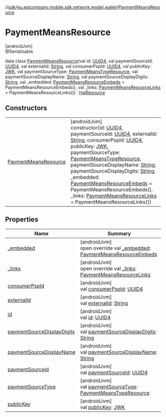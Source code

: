 //[sdk](../../../index.md)/[eu.epicompany.mobile.sdk.network.model.wallet](../index.md)/[PaymentMeansResource](index.md)

# PaymentMeansResource

[androidJvm]\
@Serializable

data class [PaymentMeansResource](index.md)(val id: [UUID4](../../eu.epicompany.mobile.android.datatypes/index.md#229649042%2FClasslikes%2F462465411), val paymentSourceId: [UUID4](../../eu.epicompany.mobile.android.datatypes/index.md#229649042%2FClasslikes%2F462465411), val externalId: [String](https://kotlinlang.org/api/latest/jvm/stdlib/kotlin/-string/index.html), val consumerPspId: [UUID4](../../eu.epicompany.mobile.android.datatypes/index.md#229649042%2FClasslikes%2F462465411), val publicKey: [JWK](../../eu.epicompany.mobile.sdk.domain.model.authentication/-j-w-k/index.md), val paymentSourceType: [PaymentMeansTypeResource](../-payment-means-type-resource/index.md), val paymentSourceDisplayName: [String](https://kotlinlang.org/api/latest/jvm/stdlib/kotlin/-string/index.html), val paymentSourceDisplayDigits: [String](https://kotlinlang.org/api/latest/jvm/stdlib/kotlin/-string/index.html), val _embedded: [PaymentMeansResourceEmbeds](../-payment-means-resource-embeds/index.md) = PaymentMeansResourceEmbeds(), val _links: [PaymentMeansResourceLinks](../-payment-means-resource-links/index.md) = PaymentMeansResourceLinks()) : [HalResource](../../eu.epicompany.mobile.android.data.network.model.hypermedia/-hal-resource/index.md)

## Constructors

| | |
|---|---|
| [PaymentMeansResource](-payment-means-resource.md) | [androidJvm]<br>constructor(id: [UUID4](../../eu.epicompany.mobile.android.datatypes/index.md#229649042%2FClasslikes%2F462465411), paymentSourceId: [UUID4](../../eu.epicompany.mobile.android.datatypes/index.md#229649042%2FClasslikes%2F462465411), externalId: [String](https://kotlinlang.org/api/latest/jvm/stdlib/kotlin/-string/index.html), consumerPspId: [UUID4](../../eu.epicompany.mobile.android.datatypes/index.md#229649042%2FClasslikes%2F462465411), publicKey: [JWK](../../eu.epicompany.mobile.sdk.domain.model.authentication/-j-w-k/index.md), paymentSourceType: [PaymentMeansTypeResource](../-payment-means-type-resource/index.md), paymentSourceDisplayName: [String](https://kotlinlang.org/api/latest/jvm/stdlib/kotlin/-string/index.html), paymentSourceDisplayDigits: [String](https://kotlinlang.org/api/latest/jvm/stdlib/kotlin/-string/index.html), _embedded: [PaymentMeansResourceEmbeds](../-payment-means-resource-embeds/index.md) = PaymentMeansResourceEmbeds(), _links: [PaymentMeansResourceLinks](../-payment-means-resource-links/index.md) = PaymentMeansResourceLinks()) |

## Properties

| Name | Summary |
|---|---|
| [_embedded](_embedded.md) | [androidJvm]<br>open override val [_embedded](_embedded.md): [PaymentMeansResourceEmbeds](../-payment-means-resource-embeds/index.md) |
| [_links](_links.md) | [androidJvm]<br>open override val [_links](_links.md): [PaymentMeansResourceLinks](../-payment-means-resource-links/index.md) |
| [consumerPspId](consumer-psp-id.md) | [androidJvm]<br>val [consumerPspId](consumer-psp-id.md): [UUID4](../../eu.epicompany.mobile.android.datatypes/index.md#229649042%2FClasslikes%2F462465411) |
| [externalId](external-id.md) | [androidJvm]<br>val [externalId](external-id.md): [String](https://kotlinlang.org/api/latest/jvm/stdlib/kotlin/-string/index.html) |
| [id](id.md) | [androidJvm]<br>val [id](id.md): [UUID4](../../eu.epicompany.mobile.android.datatypes/index.md#229649042%2FClasslikes%2F462465411) |
| [paymentSourceDisplayDigits](payment-source-display-digits.md) | [androidJvm]<br>val [paymentSourceDisplayDigits](payment-source-display-digits.md): [String](https://kotlinlang.org/api/latest/jvm/stdlib/kotlin/-string/index.html) |
| [paymentSourceDisplayName](payment-source-display-name.md) | [androidJvm]<br>val [paymentSourceDisplayName](payment-source-display-name.md): [String](https://kotlinlang.org/api/latest/jvm/stdlib/kotlin/-string/index.html) |
| [paymentSourceId](payment-source-id.md) | [androidJvm]<br>val [paymentSourceId](payment-source-id.md): [UUID4](../../eu.epicompany.mobile.android.datatypes/index.md#229649042%2FClasslikes%2F462465411) |
| [paymentSourceType](payment-source-type.md) | [androidJvm]<br>val [paymentSourceType](payment-source-type.md): [PaymentMeansTypeResource](../-payment-means-type-resource/index.md) |
| [publicKey](public-key.md) | [androidJvm]<br>val [publicKey](public-key.md): [JWK](../../eu.epicompany.mobile.sdk.domain.model.authentication/-j-w-k/index.md) |
